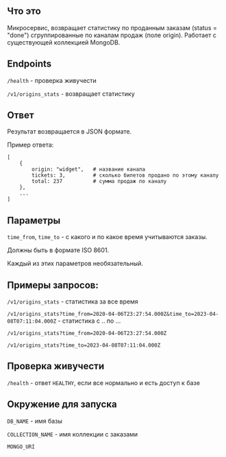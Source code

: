 ## Что это

Микросервис, возвращает статистику по проданным заказам (status = "done") сгруппированные по каналам продаж (поле origin).
Работает с существующей коллекцией MongoDB.

## Endpoints
`/health` -  проверка живучести

`/v1/origins_stats` - возвращает статистику

## Ответ
Результат возвращается в JSON формате.

Пример ответа:
```
[
    {
        origin: "widget",   # название канала
        tickets: 3,         # сколько билетов продано по этому каналу
        total: 237          # сумма продаж по каналу
    },
    ...
]
```

## Параметры

`time_from`, `time_to` - с какого и по какое время учитываются заказы.

Должны быть в формате ISO 8601.

Каждый из этих параметров необязательный.

## Примеры запросов:

`/v1/origins_stats` - статистика за все время

`/v1/origins_stats?time_from=2020-04-06T23:27:54.000Z&time_to=2023-04-08T07:11:04.000Z` - статистика с .. по ...

`/v1/origins_stats?time_from=2020-04-06T23:27:54.000Z`

`/v1/origins_stats?time_to=2023-04-08T07:11:04.000Z`

## Проверка живучести
`/health` - ответ `HEALTHY`, если все нормально и есть доступ к базе

## Окружение для запуска
`DB_NAME` - имя базы

`COLLECTION_NAME` - имя коллекции с заказами

`MONGO_URI`








